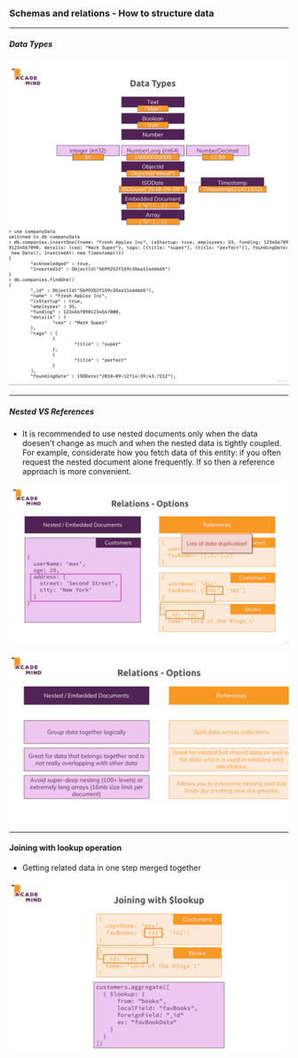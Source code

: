 ### Schemas and relations - How to structure data

---

##### Data Types

![](/images/02/01.png "Data Types")
![](/images/02/02.png "Using all data types")

---

##### Nested VS References

- It is recommended to use nested documents only when the data doesen't change as much and when the nested data is tightly coupled. For example, considerate how you fetch data of this entity: if you often request the
  nested document alone frequently. If so then a reference approach is more
  convenient.

![](/images/02/03.png "Nested vs References")

![](/images/02/04.png "Nested vs References - When to use each")

---

#### Joining with lookup operation

- Getting related data in one step merged together

![](/images/02/05.png "$lookup")
